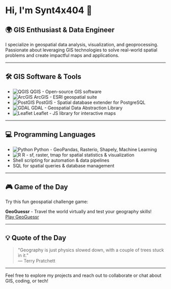 # Hi, I'm Synt4x404 👋

## 🌍 GIS Enthusiast & Data Engineer

I specialize in geospatial data analysis, visualization, and geoprocessing. Passionate about leveraging GIS technologies to solve real-world spatial problems and create impactful maps and applications.

---

## 🛠️ GIS Software & Tools

- ![QGIS](https://img.shields.io/badge/QGIS-3.x-blue?logo=qgis&logoColor=white) QGIS - Open-source GIS software
- ![ArcGIS](https://img.shields.io/badge/ArcGIS-blue?logo=esri&logoColor=white) ArcGIS - ESRI geospatial suite
- ![PostGIS](https://img.shields.io/badge/PostGIS-3.x-green?logo=postgresql&logoColor=white) PostGIS - Spatial database extender for PostgreSQL
- ![GDAL](https://img.shields.io/badge/GDAL-grey?logo=none) GDAL - Geospatial Data Abstraction Library
- ![Leaflet](https://img.shields.io/badge/Leaflet-0.7.7-green?logo=leaflet&logoColor=white) Leaflet - JS library for interactive maps

---

## 💻 Programming Languages

- ![Python](https://img.shields.io/badge/Python-3.x-yellow?logo=python&logoColor=blue) Python - GeoPandas, Rasterio, Shapely, Machine Learning
- ![R](https://img.shields.io/badge/R-4.x-blue?logo=r&logoColor=white) R - sf, raster, tmap for spatial statistics & visualization
- Shell scripting for automation & data pipelines
- SQL for spatial queries & database management

---

## 🎮 Game of the Day

Try this fun geospatial challenge game:

**GeoGuessr** - Travel the world virtually and test your geography skills!  
[Play GeoGuessr](https://www.geoguessr.com/)

---

## 💡 Quote of the Day

> "Geography is just physics slowed down, with a couple of trees stuck in it."  
> — Terry Pratchett

---

Feel free to explore my projects and reach out to collaborate or chat about GIS, coding, or tech!

